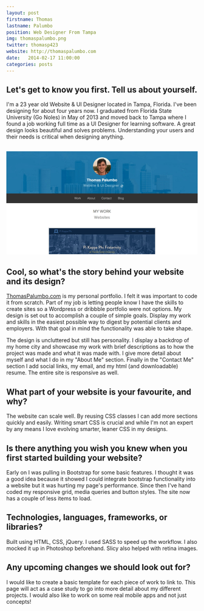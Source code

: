 ```yaml
---
layout: post
firstname: Thomas
lastname: Palumbo
position: Web Designer From Tampa
img: thomaspalumbo.png
twitter: thomasp423
website: http://thomaspalumbo.com
date:   2014-02-17 11:00:00
categories: posts
---
```


## Let's get to know you first. Tell us about yourself.

I'm a 23 year old Website & UI Designer located in Tampa, Florida. I've been designing for about four years now. I graduated from Florida State University (Go Noles) in May of 2013 and moved back to Tampa where I found a job working full time as a UI Designer for learning software. A great design looks beautiful and solves problems. Understanding your users and their needs is critical when designing anything.

## ![screenshot](/images/screenshots/thomaspalumbo.jpg)

## Cool, so what's the story behind your website and its design?

[ThomasPalumbo.com](http://thomaspalumbo.com) is my personal portfolio. I felt it was important to code it from scratch. Part of my job is letting people know I have the skills to create sites so a Wordpress or dribbble portfolio were not options. My design is set out to accomplish a couple of simple goals. Display my work and skills in the easiest possible way to digest by potential clients and employers. With that goal in mind the functionality was able to take shape.

The design is uncluttered but still has personality. I display a backdrop of my home city and showcase my work with brief descriptions as to how the project was made and what it was made with. I give more detail about myself and what I do in my "About Me" section. Finally in the "Contact Me" section I add social links, my email, and my html (and downloadable) resume. The entire site is responsive as well.

## What part of your website is your favourite, and why?

The website can scale well. By reusing CSS classes I can add more sections quickly and easily. Writing smart CSS is crucial and while I'm not an expert by any means I love evolving smarter, leaner CSS in my designs.

## Is there anything you wish you knew when you first started building your website?

Early on I was pulling in Bootstrap for some basic features. I thought it was a good idea because it showed I could integrate bootstrap functionality into a website but it was hurting my page's performance. Since then I've hand coded my responsive grid, media queries and button styles. The site now has a couple of less items to load.

## Technologies, languages, frameworks, or libraries?

Built using HTML, CSS, jQuery. I used SASS to speed up the workflow. I also mocked it up in Photoshop beforehand. Slicy also helped with retina images.

## Any upcoming changes we should look out for?

I would like to create a basic template for each piece of work to link to. This page will act as a case study to go into more detail about my different projects. I would also like to work on some real mobile apps and not just concepts!
